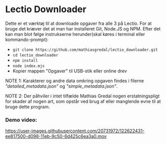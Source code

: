 # Lectio Downloader
Dette er et værktøj til at downloade opgaver fra alle 3 på Lectio. For at bruge det kræver det at man har installeret Git, Node.JS og NPM. Efter det kan man blot følge instrukserne herunder(skal køres i terminal eller kommando-prompt):
- `git clone https://github.com/mathiasgredal/lectio_downloader.git`
- `cd lectio_downloader`
- `npm install`
- `node index.mjs`
- Kopier mappen "Opgaver" til USB-stik eller online drev

NOTE 1: Karakterer og andre data omkring opgaven findes i filerne _"detailed_metadata.json"_ og _"simple_metadata.json"_.

NOTE 2: Der påhviler i intet tilfælde Mathias Gredal nogen erstatningspligt for skader af nogen art, som opstår ved brug af eller manglende evne til at bruge dette program.
### Demo video:
https://user-images.githubusercontent.com/20731972/122622431-ee817500-d098-11eb-9c50-6d425c6ea3a0.mov

